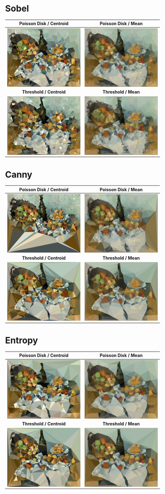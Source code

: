 # Sobel
|Poisson Disk / Centroid|Poisson Disk / Mean|
|:------:|:---------:|
|![sample](./docs/diff/sobel_poisson_centroid.jpg)|![sample](./docs/diff/sobel_poisson_mean.jpg)
|**Threshold / Centroid**|**Threshold / Mean**|
|![sample](./docs/diff/sobel_threshold_centroid.jpg)|![sample](./docs/diff/sobel_threshold_mean.jpg)|

# Canny
|Poisson Disk / Centroid|Poisson Disk / Mean|
|:------:|:---------:|
|![sample](./docs/diff/canny_poisson_centroid.jpg)|![sample](./docs/diff/canny_poisson_mean.jpg)
|**Threshold / Centroid**|**Threshold / Mean**|
|![sample](./docs/diff/canny_threshold_centroid.jpg)|![sample](./docs/diff/canny_threshold_mean.jpg)|

# Entropy
|Poisson Disk / Centroid|Poisson Disk / Mean|
|:------:|:---------:|
|![sample](./docs/diff/entropy_poisson_centroid.jpg)|![sample](./docs/diff/entropy_poisson_mean.jpg)
|**Threshold / Centroid**|**Threshold / Mean**|
|![sample](./docs/diff/entropy_threshold_centroid.jpg)|![sample](./docs/diff/entropy_threshold_mean.jpg)|
